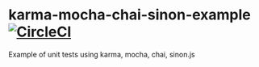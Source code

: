 # karma-mocha-chai-sinon-example [![CircleCI](https://circleci.com/gh/hi1280/karma-mocha-chai-sinon-example/tree/master.svg?style=svg)](https://circleci.com/gh/hi1280/karma-mocha-chai-sinon-example/tree/master)
Example of unit tests using karma, mocha, chai, sinon.js
